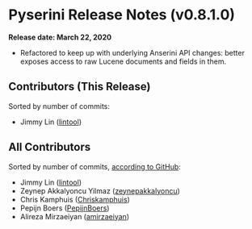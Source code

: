 # Pyserini Release Notes (v0.8.1.0)

**Release date: March 22, 2020**

+ Refactored to keep up with underlying Anserini API changes: better exposes access to raw Lucene documents and fields in them.

## Contributors (This Release)

Sorted by number of commits:

+ Jimmy Lin ([lintool](https://github.com/lintool))

## All Contributors

Sorted by number of commits, [according to GitHub](https://github.com/castorini/pyserini/graphs/contributors):

+ Jimmy Lin ([lintool](https://github.com/lintool))
+ Zeynep Akkalyoncu Yilmaz ([zeynepakkalyoncu](https://github.com/zeynepakkalyoncu))
+ Chris Kamphuis ([Chriskamphuis](https://github.com/Chriskamphuis))
+ Pepijn Boers ([PepijnBoers](https://github.com/PepijnBoers))
+ Alireza Mirzaeiyan ([amirzaeiyan](https://github.com/mirzaeiyan))
